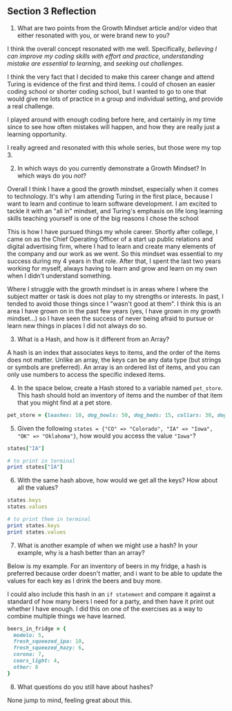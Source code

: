 ## Section 3 Reflection

1. What are two points from the Growth Mindset article and/or video that either resonated with you, or were brand new to you?

I think the overall concept resonated with me well. Specifically, *believing I can improve my coding skills with effort and practice*, *understanding mistake are essential to learning*, and *seeking out challenges*.

I think the very fact that I decided to make this career change and attend Turing is evidence of the first and third items. I could of chosen an easier coding school or shorter coding school, but I wanted to go to one that would give me lots of practice in a group and individual setting, and provide a real challenge.

I played around with enough coding before here, and certainly in my time since to see how often mistakes will happen, and how they are really just a learning opportunity.

I really agreed and resonated with this whole series, but those were my top 3.

2. In which ways do you currently demonstrate a Growth Mindset? In which ways do you _not_?

Overall I think I have a good the growth mindset, especially when it comes to technology. It's why I am attending Turing in the first place, because I want to learn and continue to learn software development. I am excited to tackle it with an "all in" mindset, and Turing's emphasis on life long learning skills teaching yourself is one of the big reasons I chose the school

This is how I have pursued things my whole career. Shortly after college, I came on as the Chief Operating Officer of a start up public relations and digital advertising firm, where I had to learn and create many elements of the company and our work as we went. So this mindset was essential to my success during my 4 years in that role. After that, I spent the last two years working for myself, always having to learn and grow and learn on my own when I didn't understand something.

Where I struggle with the growth mindset is in areas where I where the subject matter or task is does not play to my strengths or interests. In past, I tended to avoid those things since I "wasn't good at them". I think this is an area I have grown on in the past few years (yes, I have grown in my growth mindset...) so I have seen the success of never being afraid to pursue or learn new things in places I did not always do so.

3. What is a Hash, and how is it different from an Array?

A hash is an index that associates keys to items, and the order of the items does not matter. Unlike an array, the keys can be any data type (but strings or symbols are preferred). An array is an ordered list of items, and you can only use numbers to access the specific indexed items.

4. In the space below, create a Hash stored to a variable named `pet_store`.  This hash should hold an inventory of items and the number of that item that you might find at a pet store.

```Ruby
pet_store = {leashes: 10, dog_bowls: 50, dog_beds: 15, collars: 30, dog_brush: 12}
```

5. Given the following `states = {"CO" => "Colorado", "IA" => "Iowa", "OK" => "Oklahoma"}`, how would you access the value `"Iowa"`?

```Ruby
states["IA"]

# to print in terminal
print states["IA"]
```

6. With the same hash above, how would we get all the keys?  How about all the values?
```Ruby
states.keys
states.values

# to print them in terminal
print states.keys
print states.values
```

7. What is another example of when we might use a hash?  In your example, why is a hash better than an array?

Below is my example. For an inventory of beers in my fridge, a hash is preferred because order doesn't matter, and i want to be able to update the values for each key as I drink the beers and buy more.

I could also include this hash in an `if statement` and compare it against a standard of how many beers I need for a party, and then have it print out whether I have enough. I did this on one of the exercises as a way to combine multiple things we have learned.

```Ruby
beers_in_fridge = {
  modelo: 5,
  fresh_squeezed_ipa: 10,
  fresh_squeezed_hazy: 6,
  corona: 7,
  coors_light: 4,
  other: 8
}
```


8. What questions do you still have about hashes?

None jump to mind, feeling great about this.
